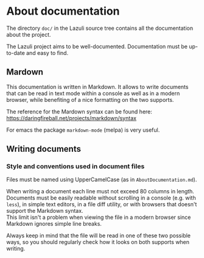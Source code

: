<!---
SPDX-License-Identifier: GPL-3.0-only
This file is part of Lazuli.
Copyright (c) 2016-2020, Remi Andruccioli <remi.andruccioli@gmail.com>
--->

# About documentation

The directory `doc/` in the Lazuli source tree contains all the documentation
about the project.

The Lazuli project aims to be well-documented. Documentation must be up-to-date
and easy to find.

## Mardown

This documentation is written in Markdown. It allows to write documents that
can be read in text mode within a console as well as in a modern browser, while
benefiting of a nice formatting on the two supports.

The reference for the Mardown syntax can be found here:
https://daringfireball.net/projects/markdown/syntax

For emacs the package `markdown-mode` (melpa) is very useful.

## Writing documents

### Style and conventions used in document files

Files must be named using UpperCamelCase (as in `AboutDocumentation.md`).

When writing a document each line must not exceed 80 columns in length.
Documents must be easily readable without scrolling in a console (e.g. with
`less`), in simple text editors, in a file diff utility, or with browsers that
doesn't support the Markdown syntax.  
This limit isn't a problem when viewing the file in a modern browser since
Markdown ignores simple line breaks.

Always keep in mind that the file will be read in one of these two possible
ways, so you should regularly check how it looks on both supports when writing.
